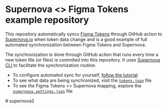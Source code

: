 # Supernova <> Figma Tokens example repository

This repository automatically syncs [Figma Tokens](https://docs.tokens.studio/) through GitHub action to [Supernova.io](https://supernova.io) when token data change and is a good example of full automated synchronization between Figma Tokens and Supernova. 

The synchronization is done through GitHub action that runs every time a new token file (or files) is commited into this repository. It uses [Supernova CLI](https://github.com/Supernova-Studio/cli) to facilitate the synchronization routine. 

- To configure automated sync for yourself, [follow the tutorial](https://github.com/Supernova-Studio/cli/blob/main/docs/figma-tokens-sync.md)
- To see what data are being synchronized, visit the [`tokens.json`](https://github.com/JiriTrecak/design-tokens-sync-test/blob/main/single-file-sync/tokens.json) file
- To see the Figma Tokens <> Supernova mapping, explore the [`supernova.settings.json`](https://github.com/JiriTrecak/design-tokens-sync-test/blob/main/single-file-sync/supernova.settings.json) file



#   s u p e r n o v a 2  
 